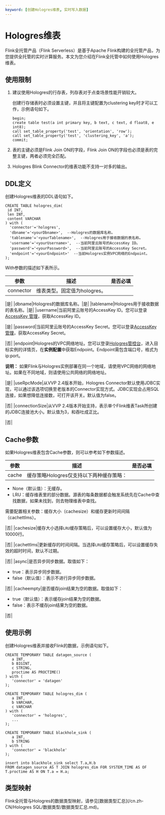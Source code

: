 ```yaml
---
keyword: [创建Hologres维表, 实时写入数据]
---
```


# Hologres维表

Flink全托管产品（Flink Serverless）是基于Apache Flink构建的全托管产品，为您提供全托管的实时计算服务。本文为您介绍在Flink全托管中如何使用Hologres维表。

## 使用限制

1.  建议使用Hologres的行存表，列存表对于点查场景性能开销较大。

    创建行存储表时必须设置主键，并且将主键配置为clustering key时才可以工作，示例语句如下。

    ```
    begin;
    create table test(a int primary key, b text, c text, d float8, e int8);
    call set_table_property('test', 'orientation', 'row');
    call set_table_property('test', 'clustering_key', 'a');
    commit;
    ```

2.  表的主键必须是Flink Join ON的字段，Flink Join ON的字段也必须是表的完整主键，两者必须完全匹配。
3.  Hologres Blink Connector的维表功能不支持一对多的输出。

## DDL定义

创建Hologres维表的DDL语句如下。

```
CREATE TABLE hologres_dim(
 id INT,
 len INT,
 content VARCHAR
) with (
  'connector'='hologres',
  'dbname'='<yourDbname>',  --Hologres的数据库名称。
  'tablename'='<yourTablename>',  --Hologres用于接收数据的表名称。
  'username'='<yourUsername>',  --当前阿里云账号的AccessKey ID。
  'password'='<yourPassword>',  --当前阿里云账号的AccessKey Secret。
  'endpoint'='<yourEndpoint>'  --当前Hologres实例VPC网络的Endpoint。
);
```

With参数的描述如下表所示。

|参数|描述|是否必填|
|--|--|----|
|connector|维表类型。固定值为hologres。

|是|
|dbname|Hologres的数据库名称。|是|
|tablename|Hologres用于接收数据的表名称。|是|
|username|当前阿里云账号的AccessKey ID。您可以登录[AccessKey 管理](https://ram.console.aliyun.com/manage/ak?spm=5176.2020520207.nav-right.dak.538b4c12VYbuIb)，获取AccessKey ID。

|是|
|password|当前阿里云账号的AccessKey Secret。您可以登录[AccessKey 管理](https://ram.console.aliyun.com/manage/ak?spm=5176.2020520207.nav-right.dak.538b4c12VYbuIb)，获取AccessKey Secret。

|否|
|endpoint|Hologres的VPC网络地址。您可以登录[Hologres管控台](https://hologram.console.aliyun.com/#/instance)，进入目标实例的详情页，在**实例配置**中获取Endpoint。Endpoint需包含端口号，格式为ip:port。

**说明：** 如果Flink与Hologres实例部署在同一个地域，请使用VPC网络的网络地址。如果在不同地域，则请使用公共网络的网络地址。

|是|
|useRpcMode|从VVP 2.4版本开始，Hologres Connector默认使用JDBC实现，可以通过该选项切换至老版本的Connector实现方式。JDBC实现会占用SQL连接，如果想降低连接数，可打开该开关。默认值为false。

|否|
|connectionSize|从VVP 2.4版本开始支持，表示单个Flink维表Task所创建的JDBC连接池大小。默认值为3，和吞吐成正比。

|否|

## Cache参数

如果Hologres维表包含Cache参数，则可以参考如下参数描述。

|参数|描述|是否必填|
|--|--|----|
|cache|缓存策略Hologres仅支持以下两种缓存策略：

-   None（默认值）：无缓存。
-   LRU：缓存维表里的部分数据。源表的每条数据都会触发系统先在Cache中查找数据，如果未找到，则去物理维表中查找。

需要配置相关参数：缓存大小（cachesize）和缓存更新时间间隔（cachettlms）。


|否|
|cachesize|缓存大小选择`LRU`缓存策略后，可以设置缓存大小，默认值为10000行。

|否|
|cachettlms|更新缓存的时间间隔。当选择`LRU`缓存策略后，可以设置缓存失效的超时时间，默认不过期。

|否|
|async|是否异步同步数据。取值如下：

-   true：表示异步同步数据。
-   false（默认值）：表示不进行异步同步数据。

|否|
|cacheempty|是否缓存join结果为空的数据。取值如下：

-   true（默认值）：表示缓存join结果为空的数据。
-   false：表示不缓存join结果为空的数据。

|否|

## 使用示例

创建Hologres维表并接收Flink的数据，示例语句如下。

```
CREATE TEMPORARY TABLE datagen_source (
   a INT,
   b BIGINT,
   c STRING,
   proctime AS PROCTIME()
) with (
   'connector' = 'datagen'
);

CREATE TEMPORARY TABLE hologres_dim (
   a INT, 
   b VARCHAR, 
   c VARCHAR
) with (
   'connector' = 'hologres',
   ...
);

CREATE TEMPORARY TABLE blackhole_sink (
   a INT,
   b STRING
) with (
   'connector' = 'blackhole'
);

insert into blackhole_sink select T.a,H.b
FROM datagen_source AS T JOIN hologres_dim FOR SYSTEM_TIME AS OF T.proctime AS H ON T.a = H.a;
```

## 类型映射

Flink全托管与Hologres的数据类型映射，请参见[数据类型汇总](/cn.zh-CN/Hologres SQL/数据类型/数据类型汇总.md)。

